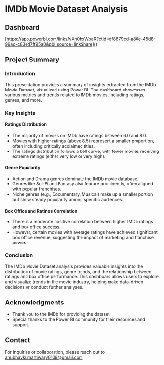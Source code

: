 # IMDb Movie Dataset Analysis

## Dashboard
[https://app.powerbi.com/links/vXn0hxWpaR?ctid=df8679cd-a80e-45d8-99ac-c83ed7ff95a0&pbi_source=linkShare]()

## Project Summary
### Introduction
This presentation provides a summary of insights extracted from the IMDb Movie Dataset, visualized using Power BI. The dashboard showcases various metrics and trends related to IMDb movies, including ratings, genres, and more.

### Key Insights

#### Ratings Distribution
- The majority of movies on IMDb have ratings between 6.0 and 8.0.
- Movies with higher ratings (above 8.5) represent a smaller proportion, often including critically acclaimed titles.
- The ratings distribution follows a bell curve, with fewer movies receiving extreme ratings (either very low or very high).

#### Genre Popularity
- Action and Drama genres dominate the IMDb movie database.
- Genres like Sci-Fi and Fantasy also feature prominently, often aligned with popular franchises.
- Niche genres (e.g., Documentary, Musical) make up a smaller portion but show steady popularity among specific audiences.

#### Box Office and Ratings Correlation
- There is a moderate positive correlation between higher IMDb ratings and box office success.
- However, certain movies with average ratings have achieved significant box office revenue, suggesting the impact of marketing and franchise power.

### Conclusion
The IMDb Movie Dataset analysis provides valuable insights into the distribution of movie ratings, genre trends, and the relationship between ratings and box office performance. This dashboard allows users to explore and visualize trends in the movie industry, helping make data-driven decisions or conduct further analyses.

## Acknowledgments
- Thank you to the IMDb for providing the dataset.
- Special thanks to the Power BI community for their resources and support.

## Contact
For inquiries or collaboration, please reach out to anubhavkumartiwary0109@gmail.com
